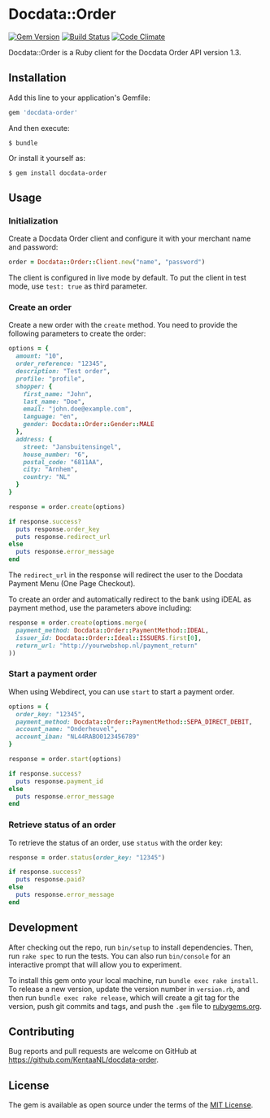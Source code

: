 # Docdata::Order

[![Gem Version](https://badge.fury.io/rb/docdata-order.svg)](https://badge.fury.io/rb/docdata-order)
[![Build Status](https://travis-ci.org/KentaaNL/docdata-order.svg?branch=master)](https://travis-ci.org/KentaaNL/docdata-order)
[![Code Climate](https://codeclimate.com/github/KentaaNL/docdata-order/badges/gpa.svg)](https://codeclimate.com/github/KentaaNL/docdata-order)

Docdata::Order is a Ruby client for the Docdata Order API version 1.3.

## Installation

Add this line to your application's Gemfile:

```ruby
gem 'docdata-order'
```

And then execute:

    $ bundle

Or install it yourself as:

    $ gem install docdata-order

## Usage

### Initialization

Create a Docdata Order client and configure it with your merchant name and password:

```ruby
order = Docdata::Order::Client.new("name", "password")
```

The client is configured in live mode by default. To put the client in test mode, use `test: true` as third parameter.

### Create an order

Create a new order with the `create` method. You need to provide the following parameters to create the order:

```ruby
options = {
  amount: "10",
  order_reference: "12345",
  description: "Test order",
  profile: "profile",
  shopper: {
    first_name: "John",
    last_name: "Doe",
    email: "john.doe@example.com",
    language: "en",
    gender: Docdata::Order::Gender::MALE
  },
  address: {
    street: "Jansbuitensingel",
    house_number: "6",
    postal_code: "6811AA",
    city: "Arnhem",
    country: "NL"
  }
}

response = order.create(options)

if response.success?
  puts response.order_key
  puts response.redirect_url
else
  puts response.error_message
end
```

The `redirect_url` in the response will redirect the user to the Docdata Payment Menu (One Page Checkout).

To create an order and automatically redirect to the bank using iDEAL as payment method, use the parameters above including:

```ruby
response = order.create(options.merge(
  payment_method: Docdata::Order::PaymentMethod::IDEAL,
  issuer_id: Docdata::Order::Ideal::ISSUERS.first[0],
  return_url: "http://yourwebshop.nl/payment_return"
))
```

### Start a payment order

When using Webdirect, you can use `start` to start a payment order.

```ruby
options = {
  order_key: "12345",
  payment_method: Docdata::Order::PaymentMethod::SEPA_DIRECT_DEBIT,
  account_name: "Onderheuvel",
  account_iban: "NL44RABO0123456789"
}

response = order.start(options)

if response.success?
  puts response.payment_id
else
  puts response.error_message
end
```

### Retrieve status of an order

To retrieve the status of an order, use `status` with the order key:

```ruby
response = order.status(order_key: "12345")

if response.success?
  puts response.paid?
else
  puts response.error_message
end
```

## Development

After checking out the repo, run `bin/setup` to install dependencies. Then, run `rake spec` to run the tests. You can also run `bin/console` for an interactive prompt that will allow you to experiment.

To install this gem onto your local machine, run `bundle exec rake install`. To release a new version, update the version number in `version.rb`, and then run `bundle exec rake release`, which will create a git tag for the version, push git commits and tags, and push the `.gem` file to [rubygems.org](https://rubygems.org).

## Contributing

Bug reports and pull requests are welcome on GitHub at https://github.com/KentaaNL/docdata-order.


## License

The gem is available as open source under the terms of the [MIT License](http://opensource.org/licenses/MIT).

